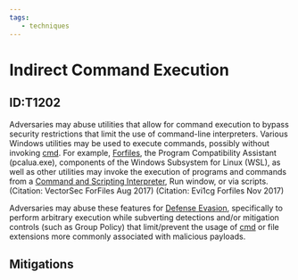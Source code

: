 ```yaml
---
tags:
   - techniques
---
```

# Indirect Command Execution
## ID:T1202
Adversaries may abuse utilities that allow for command execution to bypass security restrictions that limit the use of command-line interpreters. Various Windows utilities may be used to execute commands, possibly without invoking [cmd](/mitre/software/S0106). For example, [Forfiles](/mitre/software/S0193), the Program Compatibility Assistant (pcalua.exe), components of the Windows Subsystem for Linux (WSL), as well as other utilities may invoke the execution of programs and commands from a [Command and Scripting Interpreter](/mitre/techniques/T1059), Run window, or via scripts. (Citation: VectorSec ForFiles Aug 2017) (Citation: Evi1cg Forfiles Nov 2017)

Adversaries may abuse these features for [Defense Evasion](/mitre/tactics/TA0005), specifically to perform arbitrary execution while subverting detections and/or mitigation controls (such as Group Policy) that limit/prevent the usage of [cmd](/mitre/software/S0106) or file extensions more commonly associated with malicious payloads.
## Mitigations
